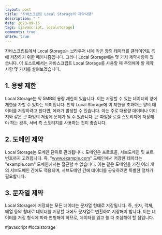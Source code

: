 ```yaml
---
layout: post
title: "자바스크립트 Local Storage의 제약사항"
description: " "
date: 2023-09-15
tags: [javascript, localstorage]
comments: true
share: true
---
```


자바스크립트에서 Local Storage는 브라우저 내에 작은 양의 데이터를 클라이언트 측에 저장하기 위한 메커니즘입니다. 그러나 Local Storage에는 몇 가지 제약사항이 있습니다. 이 포스트에서는 자바스크립트 Local Storage를 사용할 때 주의해야 할 제약사항 몇 가지를 살펴보겠습니다.

## 1. 용량 제한

Local Storage는 약 5MB의 용량 제한이 있습니다. 이는 저장할 수 있는 데이터의 양에 제한을 가할 수 있다는 의미입니다. 만약 Local Storage에 이 제한을 초과하는 양의 데이터를 저장하려고 한다면, 에러가 발생할 수 있습니다. 이는 주로 대용량 데이터나 이미지와 같은 큰 파일의 저장에 문제가 될 수 있습니다. 큰 파일을 로컬 스토리지에 저장해야 하는 경우, 서버 측 스토리지를 사용하는 것이 좋습니다.

## 2. 도메인 제약

Local Storage는 도메인 단위로 관리됩니다. 도메인은 프로토콜, 서브도메인 및 포트 번호까지 고려됩니다. 즉, "www.example.com" 도메인에서 저장한 데이터는 "example.com" 도메인에서는 접근할 수 없습니다. 이는 같은 도메인을 가진 여러 개의 서브도메인 간에도 적용되며, 서브도메인 간에 데이터를 공유하려면 특별한 절차가 필요합니다.

## 3. 문자열 제약

Local Storage에 저장되는 모든 데이터는 문자열 형태로 저장됩니다. 즉, 숫자, 객체, 배열 등의 형태로 데이터를 저장할 때에도 문자열로 변환하여 저장해야 합니다. 이는 데이터를 저장 형식에 따라 변형해야 하므로, 데이터를 읽고 쓸 때 조심해야 할 점입니다.

#javascript #localstorage